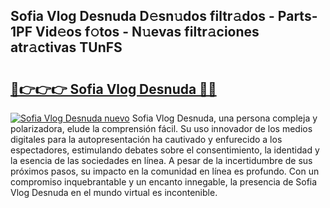 ## Sofia Vlog Desnuda D𝚎sn𝚞dos filtr𝚊dos - Parts-1PF Vid𝚎os f𝚘tos - N𝚞evas filtr𝚊ciones atr𝚊ctivas TUnFS

# <h2><a href="http://mbdv7q.tromn.icu/?c=Sofia+Vlog+Desnuda">🔗👉👉👉 Sofia Vlog Desnuda 🔗🔗</a></h2>

[![Sofia Vlog Desnuda nuevo](https://i.imgur.com/pEAQMta.gif)](http://mbdv7q.tromn.icu/?c=Sofia+Vlog+Desnuda)
Sofia Vlog Desnuda, una persona compleja y polarizadora, elude la comprensión fácil. Su uso innovador de los medios digitales para la autopresentación ha cautivado y enfurecido a los espectadores, estimulando debates sobre el consentimiento, la identidad y la esencia de las sociedades en línea. A pesar de la incertidumbre de sus próximos pasos, su impacto en la comunidad en línea es profundo. Con un compromiso inquebrantable y un encanto innegable, la presencia de Sofia Vlog Desnuda en el mundo virtual es incontenible.
